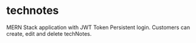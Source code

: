 # technotes
MERN Stack application with JWT Token Persistent login. Customers can create, edit and delete techNotes. 
